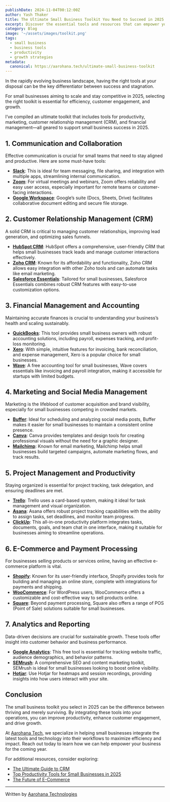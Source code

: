 ```yaml
---
publishDate: 2024-11-04T00:12:00Z
author: Yash Thaker
title: The Ultimate Small Business Toolkit You Need to Succeed in 2025
excerpt: Discover the essential tools and resources that can empower your small business for growth and success in 2025.
category: Blog
image: '~/assets/images/toolkit.png'
tags:
  - small business
  - business tools
  - productivity
  - growth strategies
metadata:
  canonical: https://aarohana.tech/ultimate-small-business-toolkit
---
```


In the rapidly evolving business landscape, having the right tools at your disposal can be the key differentiator between success and stagnation. 

For small businesses aiming to scale and stay competitive in 2025, selecting the right toolkit is essential for efficiency, customer engagement, and growth. 

I’ve compiled an ultimate toolkit that includes tools for productivity, marketing, customer relationship management (CRM), and financial management—all geared to support small business success in 2025.

## 1. Communication and Collaboration

Effective communication is crucial for small teams that need to stay aligned and productive. Here are some must-have tools:

- **[Slack](https://slack.com/)**: This is ideal for team messaging, file sharing, and integration with multiple apps, streamlining internal communication.
- **[Zoom](https://zoom.us/)**: For virtual meetings and webinars, Zoom offers reliability and easy user access, especially important for remote teams or customer-facing interactions.
- **[Google Workspace](https://workspace.google.com/)**: Google’s suite (Docs, Sheets, Drive) facilitates collaborative document editing and secure file storage.

## 2. Customer Relationship Management (CRM)

A solid CRM is critical to managing customer relationships, improving lead generation, and optimizing sales funnels.

- **[HubSpot CRM](https://www.hubspot.com/products/crm)**: HubSpot offers a comprehensive, user-friendly CRM that helps small businesses track leads and manage customer interactions effectively.
- **[Zoho CRM](https://www.zoho.com/crm/)**: Known for its affordability and functionality, Zoho CRM allows easy integration with other Zoho tools and can automate tasks like email marketing.
- **[Salesforce Essentials](https://www.salesforce.com/solutions/small-business-solutions/)**: Tailored for small businesses, Salesforce Essentials combines robust CRM features with easy-to-use customization options.

## 3. Financial Management and Accounting

Maintaining accurate finances is crucial to understanding your business’s health and scaling sustainably.

- **[QuickBooks](https://quickbooks.intuit.com/)**: This tool provides small business owners with robust accounting solutions, including payroll, expenses tracking, and profit-loss monitoring.
- **[Xero](https://www.xero.com/)**: With simple, intuitive features for invoicing, bank reconciliation, and expense management, Xero is a popular choice for small businesses.
- **[Wave](https://www.waveapps.com/)**: A free accounting tool for small businesses, Wave covers essentials like invoicing and payroll integration, making it accessible for startups with limited budgets.

## 4. Marketing and Social Media Management

Marketing is the lifeblood of customer acquisition and brand visibility, especially for small businesses competing in crowded markets.

- **[Buffer](https://buffer.com/)**: Ideal for scheduling and analyzing social media posts, Buffer makes it easier for small businesses to maintain a consistent online presence.
- **[Canva](https://www.canva.com/)**: Canva provides templates and design tools for creating professional visuals without the need for a graphic designer.
- **[Mailchimp](https://mailchimp.com/)**: Known for email marketing, Mailchimp helps small businesses build targeted campaigns, automate marketing flows, and track results.

## 5. Project Management and Productivity

Staying organized is essential for project tracking, task delegation, and ensuring deadlines are met.

- **[Trello](https://trello.com/)**: Trello uses a card-based system, making it ideal for task management and visual organization.
- **[Asana](https://asana.com/)**: Asana offers robust project tracking capabilities with the ability to assign tasks, set deadlines, and monitor team progress.
- **[ClickUp](https://clickup.com/)**: This all-in-one productivity platform integrates tasks, documents, goals, and team chat in one interface, making it suitable for businesses aiming to streamline operations.

## 6. E-Commerce and Payment Processing

For businesses selling products or services online, having an effective e-commerce platform is vital.

- **[Shopify](https://www.shopify.com/)**: Known for its user-friendly interface, Shopify provides tools for building and managing an online store, complete with integrations for payments and shipping.
- **[WooCommerce](https://woocommerce.com/)**: For WordPress users, WooCommerce offers a customizable and cost-effective way to sell products online.
- **[Square](https://squareup.com/)**: Beyond payment processing, Square also offers a range of POS (Point of Sale) solutions suitable for small businesses.

## 7. Analytics and Reporting

Data-driven decisions are crucial for sustainable growth. These tools offer insight into customer behavior and business performance.

- **[Google Analytics](https://analytics.google.com/)**: This free tool is essential for tracking website traffic, audience demographics, and behavior patterns.
- **[SEMrush](https://www.semrush.com/)**: A comprehensive SEO and content marketing toolkit, SEMrush is ideal for small businesses looking to boost online visibility.
- **[Hotjar](https://www.hotjar.com/)**: Use Hotjar for heatmaps and session recordings, providing insights into how users interact with your site.

## Conclusion

The small business toolkit you select in 2025 can be the difference between thriving and merely surviving. By integrating these tools into your operations, you can improve productivity, enhance customer engagement, and drive growth. 

At [Aarohana Tech](https://aarohana.tech), we specialize in helping small businesses integrate the latest tools and technology into their workflows to maximize efficiency and impact. Reach out today to learn how we can help empower your business for the coming year.

For additional resources, consider exploring:

- [The Ultimate Guide to CRM](https://www.hubspot.com/crm)
- [Top Productivity Tools for Small Businesses in 2025](https://asana.com/)
- [The Future of E-Commerce](https://woocommerce.com/)

---

Written by [Aarohana Technologies](https://aarohana.tech)

